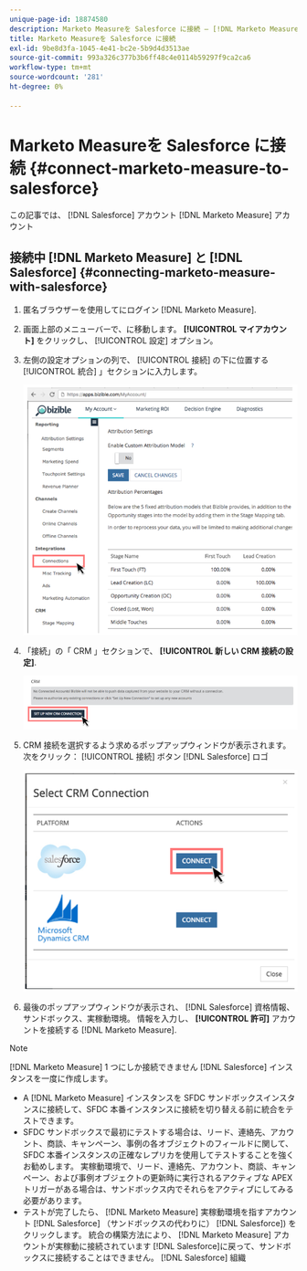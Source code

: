 ```yaml
---
unique-page-id: 18874580
description: Marketo Measureを Salesforce に接続 — [!DNL Marketo Measure]  — 製品ドキュメント
title: Marketo Measureを Salesforce に接続
exl-id: 9be8d3fa-1045-4e41-bc2e-5b9d4d3513ae
source-git-commit: 993a326c377b3b6ff48c4e0114b59297f9ca2ca6
workflow-type: tm+mt
source-wordcount: '281'
ht-degree: 0%

---
```


# Marketo Measureを Salesforce に接続 {#connect-marketo-measure-to-salesforce}

この記事では、 [!DNL Salesforce] アカウント [!DNL Marketo Measure] アカウント

## 接続中 [!DNL Marketo Measure] と [!DNL Salesforce] {#connecting-marketo-measure-with-salesforce}

1. 匿名ブラウザーを使用してにログイン [!DNL Marketo Measure].

1. 画面上部のメニューバーで、に移動します。 **[!UICONTROL マイアカウント]** をクリックし、 [!UICONTROL 設定] オプション。

1. 左側の設定オプションの列で、 [!UICONTROL 接続] の下に位置する [!UICONTROL 統合] 」セクションに入力します。

   ![](assets/1.png)

1. 「接続」の「 CRM 」セクションで、 **[!UICONTROL 新しい CRM 接続の設定]**.

   ![](assets/2.png)

1. CRM 接続を選択するよう求めるポップアップウィンドウが表示されます。 次をクリック： [!UICONTROL 接続] ボタン [!DNL Salesforce] ロゴ

   ![](assets/3.png)

1. 最後のポップアップウィンドウが表示され、 [!DNL Salesforce] 資格情報、サンドボックス、実稼動環境。 情報を入力し、 **[!UICONTROL 許可]** アカウントを接続する [!DNL Marketo Measure].

>[!NOTE]
>
>[!DNL Marketo Measure] 1 つにしか接続できません [!DNL Salesforce] インスタンスを一度に作成します。
>
>* A [!DNL Marketo Measure] インスタンスを SFDC サンドボックスインスタンスに接続して、SFDC 本番インスタンスに接続を切り替える前に統合をテストできます。
>* SFDC サンドボックスで最初にテストする場合は、リード、連絡先、アカウント、商談、キャンペーン、事例の各オブジェクトのフィールドに関して、SFDC 本番インスタンスの正確なレプリカを使用してテストすることを強くお勧めします。 実稼動環境で、リード、連絡先、アカウント、商談、キャンペーン、および事例オブジェクトの更新時に実行されるアクティブな APEXトリガーがある場合は、サンドボックス内でそれらをアクティブにしてみる必要があります。
>* テストが完了したら、 [!DNL Marketo Measure] 実稼動環境を指すアカウント [!DNL Salesforce] （サンドボックスの代わりに） [!DNL Salesforce]) をクリックします。 統合の構築方法により、 [!DNL Marketo Measure] アカウントが実稼動に接続されています [!DNL Salesforce]に戻って、サンドボックスに接続することはできません。 [!DNL Salesforce] 組織


